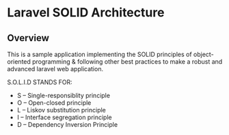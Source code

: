 # Laravel SOLID Architecture

## Overview

This is a sample application implementing the SOLID principles of object-oriented programming & following other 
best practices to make a robust and advanced laravel web application.

S.O.L.I.D STANDS FOR:

* S – Single-responsiblity principle
* O – Open-closed principle
* L – Liskov substitution principle
* I – Interface segregation principle
* D – Dependency Inversion Principle 

